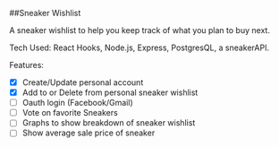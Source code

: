 ##Sneaker Wishlist

A sneaker wishlist to help you keep track of what you plan to buy next. 

Tech Used: React Hooks, Node.js, Express, PostgresQL, a sneakerAPI.

Features:
- [x] Create/Update personal account
- [x] Add to or Delete from personal sneaker wishlist
- [ ] Oauth login (Facebook/Gmail)
- [ ] Vote on favorite Sneakers
- [ ] Graphs to show breakdown of sneaker wishlist
- [ ] Show average sale price of sneaker
